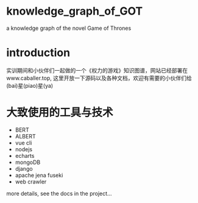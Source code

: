 # knowledge_graph_of_GOT
a knowledge graph of the novel Game of Thrones

# introduction
实训期间和小伙伴们一起做的一个《权力的游戏》知识图谱，网站已经部署在www.caballer.top, 这里开放一下源码以及各种文档，欢迎有需要的小伙伴们给(bai)星(piao)星(ya)

# 大致使用的工具与技术
- BERT
- ALBERT
- vue cli
- nodejs
- echarts
- mongoDB
- django
- apache jena fuseki
- web crawler

more details, see the docs in the project...
